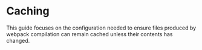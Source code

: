 # Caching
This guide focuses on the configuration needed to ensure files produced by
webpack compilation can remain cached unless their contents has changed.
